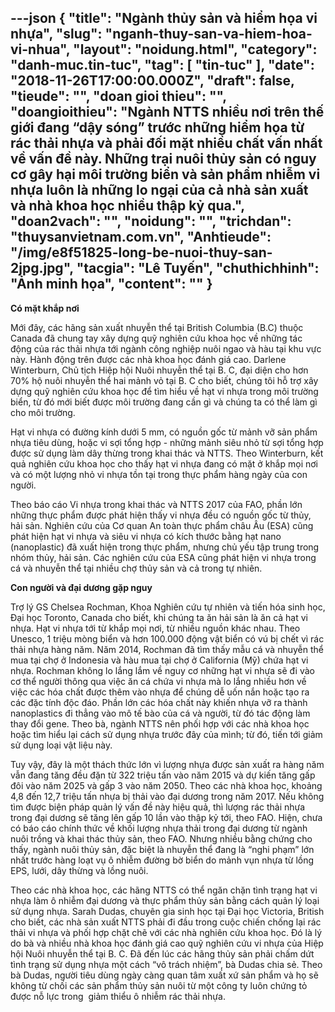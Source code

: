 ---json
{
    "title": "Ngành thủy sản và hiểm họa vi nhựa",
    "slug": "nganh-thuy-san-va-hiem-hoa-vi-nhua",
    "layout": "noidung.html",
    "category": "danh-muc.tin-tuc",
    "tag": [
        "tin-tuc"
    ],
    "date": "2018-11-26T17:00:00.000Z",
    "draft": false,
    "tieude": "",
    "doan gioi thieu": "",
    "doangioithieu": "Ngành NTTS nhiều nơi trên thế giới đang “dậy sóng” trước những hiểm họa từ rác thải nhựa và phải đối mặt nhiều chất vấn nhất về vấn đề này. Những trại nuôi thủy sản có nguy cơ gây hại môi trường biển và sản phẩm nhiễm vi nhựa luôn là những lo ngại của cả nhà sản xuất và nhà khoa học nhiều thập kỷ qua.",
    "doan2vach": "",
    "noidung": "",
    "trichdan": "thuysanvietnam.com.vn",
    "Anhtieude": "/img/e8f51825-long-be-nuoi-thuy-san-2jpg.jpg",
    "tacgia": "Lê Tuyến",
    "chuthichhinh": "Ảnh minh họa",
    "__content__": ""
}
---
<p><strong>C&oacute; mặt khắp nơi</strong></p>

<p>Mới đ&acirc;y, c&aacute;c h&atilde;ng sản xuất nhuyễn thể tại British Columbia (B.C) thuộc Canada đ&atilde; chung tay x&acirc;y dựng quỹ nghi&ecirc;n cứu khoa học về những t&aacute;c động của r&aacute;c thải nhựa tới ng&agrave;nh c&ocirc;ng nghiệp nu&ocirc;i ngao v&agrave; h&agrave;u tại khu vực n&agrave;y. H&agrave;nh động tr&ecirc;n được c&aacute;c nh&agrave; khoa học đ&aacute;nh gi&aacute; cao. Darlene Winterburn, Chủ tịch Hiệp hội Nu&ocirc;i nhuyễn thể tại B. C, đại diện cho hơn 70% hộ nu&ocirc;i nhuyễn thể hai mảnh vỏ tại B. C cho biết, ch&uacute;ng t&ocirc;i hỗ trợ x&acirc;y dựng quỹ nghi&ecirc;n cứu khoa học để t&igrave;m hiểu về hạt vi nhựa trong m&ocirc;i trường biển, từ đ&oacute; mới biết được m&ocirc;i trường đang cần g&igrave; v&agrave; ch&uacute;ng ta c&oacute; thể l&agrave;m g&igrave; cho m&ocirc;i trường.</p>

<p>Hạt vi nhựa c&oacute; đường k&iacute;nh dưới 5 mm, c&oacute; nguồn gốc từ mảnh vỡ sản phẩm nhựa ti&ecirc;u d&ugrave;ng, hoặc vi sợi tổng hợp - những mảnh si&ecirc;u nhỏ từ sợi tổng hợp được sử dụng l&agrave;m d&acirc;y thừng trong khai th&aacute;c v&agrave; NTTS. Theo Winterburn, kết quả nghi&ecirc;n cứu khoa học cho thấy hạt vi nhựa đang c&oacute; mặt ở khắp mọi nơi v&agrave; c&oacute; một lượng nhỏ vi nhựa tồn tại trong thực phẩm h&agrave;ng ng&agrave;y của con người.</p>

<p>Theo b&aacute;o c&aacute;o Vi nhựa trong khai th&aacute;c v&agrave; NTTS 2017 của FAO, phần lớn những thực phẩm được ph&aacute;t hiện thấy vi nhựa đều c&oacute; nguồn gốc từ thủy, hải sản. Nghi&ecirc;n cứu của Cơ quan An to&agrave;n thực phẩm ch&acirc;u &Acirc;u (ESA) cũng ph&aacute;t hiện hạt vi nhựa v&agrave; si&ecirc;u vi nhựa c&oacute; k&iacute;ch thước bằng hạt nano (nanoplastic) đ&atilde; xuất hiện trong thực phẩm, nhưng chủ yếu tập trung trong nh&oacute;m thủy, hải sản. C&aacute;c nghi&ecirc;n cứu của ESA cũng ph&aacute;t hiện vi nhựa trong c&aacute; v&agrave; nhuyễn thể tại nhiều chợ thủy sản v&agrave; cả trong tự nhi&ecirc;n.&nbsp;</p>

<p><strong>Con người v&agrave; đại dương gặp nguy</strong></p>

<p>Trợ l&yacute; GS Chelsea Rochman, Khoa Nghi&ecirc;n cứu tự nhi&ecirc;n v&agrave; tiến h&oacute;a sinh học, Đại học Toronto, Canada cho biết, khi ch&uacute;ng ta ăn hải sản l&agrave; ăn cả hạt vi nhựa. Hạt vi nhựa tới từ khắp mọi nơi, từ nhiều nguồn kh&aacute;c nhau. Theo Unesco, 1 triệu m&ograve;ng biển v&agrave; hơn 100.000 động vật biển c&oacute; v&uacute; bị chết v&igrave; r&aacute;c thải nhựa h&agrave;ng năm. Năm 2014, Rochman đ&atilde; t&igrave;m thấy mẫu c&aacute; v&agrave; nhuyễn thể mua tại chợ ở Indonesia v&agrave; h&agrave;u mua tại chợ ở California (Mỹ) chứa hạt vi nhựa. Rochman kh&ocirc;ng lo lắng lắm về nguy cơ những hạt vi nhựa sẽ đi v&agrave;o cơ thể người th&ocirc;ng qua việc ăn c&aacute; chứa vi nhựa m&agrave; lo lắng nhiều hơn về việc c&aacute;c h&oacute;a chất được th&ecirc;m v&agrave;o nhựa để ch&uacute;ng dễ uốn nắn hoặc tạo ra c&aacute;c đặc t&iacute;nh độc đ&aacute;o. Phần lớn c&aacute;c h&oacute;a chất n&agrave;y khiến nhựa vỡ ra th&agrave;nh nanoplastics đi thẳng v&agrave;o m&ocirc; tế b&agrave;o của c&aacute; v&agrave; người, từ đ&oacute; t&aacute;c động l&agrave;m thay đổi gene. Theo b&agrave;, ng&agrave;nh NTTS n&ecirc;n phối hợp với c&aacute;c nh&agrave; khoa học hoặc t&igrave;m hiểu lại c&aacute;ch sử dụng nhựa trước đ&acirc;y của m&igrave;nh; từ đ&oacute;, tiến tới giảm sử dụng loại vật liệu n&agrave;y.</p>

<p>Tuy vậy, đ&acirc;y l&agrave; một th&aacute;ch thức lớn v&igrave; lượng nhựa được sản xuất ra h&agrave;ng năm vẫn đang tăng đều đặn từ 322 triệu tấn v&agrave;o năm 2015 v&agrave; dự kiến tăng gấp đ&ocirc;i v&agrave;o năm 2025 v&agrave; gấp 3 v&agrave;o năm 2050. Theo c&aacute;c nh&agrave; khoa học, khoảng 4,8 đến 12,7 triệu tấn nhựa bị thải v&agrave;o đại dương trong năm 2017. Nếu kh&ocirc;ng t&igrave;m được biện ph&aacute;p quản l&yacute; vấn đề n&agrave;y hiệu quả, th&igrave; lượng r&aacute;c thải nhựa trong đại dương sẽ tăng l&ecirc;n gấp 10 lần v&agrave;o thập kỷ tới, theo FAO. Hiện, chưa c&oacute; b&aacute;o c&aacute;o ch&iacute;nh thức về khối lượng nhựa thải trong đại dương từ ng&agrave;nh nu&ocirc;i trồng v&agrave; khai th&aacute;c thủy sản, theo FAO. Nhưng nhiều bằng chứng cho thấy, ng&agrave;nh nu&ocirc;i thủy sản, đặc biệt l&agrave; nhuyễn thể đang l&agrave; &ldquo;nghi phạm&rdquo; lớn nhất trước h&agrave;ng loạt vụ &ocirc; nhiễm đường bờ biển do mảnh vụn nhựa từ lồng EPS, lưới, d&acirc;y thừng v&agrave; lồng nu&ocirc;i.</p>

<p>Theo c&aacute;c nh&agrave; khoa học, c&aacute;c h&atilde;ng NTTS c&oacute; thể ngăn chặn t&igrave;nh trạng hạt vi nhựa l&agrave;m &ocirc; nhiễm đại dương v&agrave; thực phẩm thủy sản bằng c&aacute;ch quản l&yacute; loại sử dụng nhựa. Sarah Dudas, chuy&ecirc;n gia sinh học tại Đại học Victoria, British cho biết, c&aacute;c nh&agrave; sản xuất NTTS phải đi đầu trong cuộc chiến chống lại r&aacute;c thải vi nhựa v&agrave; phối hợp chặt chẽ với c&aacute;c nh&agrave; nghi&ecirc;n cứu khoa học. Đ&oacute; l&agrave; l&yacute; do b&agrave; v&agrave; nhiều nh&agrave; khoa học đ&aacute;nh gi&aacute; cao quỹ nghi&ecirc;n cứu vi nhựa của Hiệp hội Nu&ocirc;i nhuyễn thể tại B. C. Đ&atilde; đến l&uacute;c c&aacute;c h&atilde;ng thủy sản phải chấm dứt t&igrave;nh trạng sử dụng nhựa một c&aacute;ch &ldquo;v&ocirc; tr&aacute;ch nhiệm&rdquo;, b&agrave; Dudas chia sẻ. Theo b&agrave; Dudas, người ti&ecirc;u d&ugrave;ng ng&agrave;y c&agrave;ng quan t&acirc;m xuất xứ sản phẩm v&agrave; họ sẽ kh&ocirc;ng từ chối c&aacute;c sản phẩm thủy sản nu&ocirc;i từ một c&ocirc;ng ty lu&ocirc;n chứng tỏ được nỗ lực trong&nbsp; giảm thiểu &ocirc; nhiễm r&aacute;c thải nhựa.&nbsp;</p>
